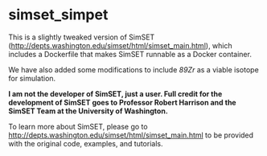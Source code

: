 # simset_simpet
This is a slightly tweaked version of SimSET (http://depts.washington.edu/simset/html/simset_main.html), which includes a Dockerfile that makes SimSET runnable as a Docker container. 

We have also added some modifications to include _89Zr_ as a viable isotope for simulation.

**I am not the developer of SimSET, just a user. Full credit for the development of SimSET goes to Professor Robert Harrison and the SimSET Team at the University of Washington.**

To learn more about SimSET, please go to http://depts.washington.edu/simset/html/simset_main.html to be provided with the original code, examples, and tutorials.

